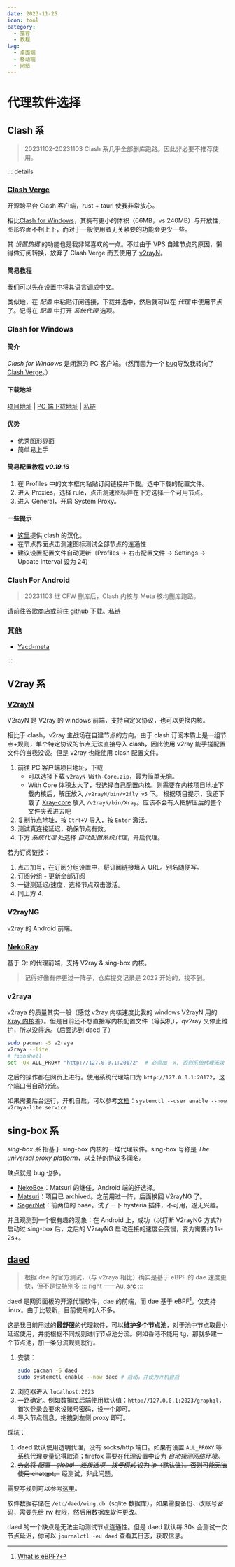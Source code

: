 ```yaml
---
date: 2023-11-25
icon: tool
category:
  - 推荐
  - 教程
tag:
  - 桌面端
  - 移动端
  - 网络
---
```


# 代理软件选择

## Clash 系

> 20231102-20231103 Clash 系几乎全部删库跑路。因此非必要不推荐使用。

::: details

### [Clash Verge](https://github.com/zzzgydi/clash-verge)

开源跨平台 Clash 客户端，rust + tauri 使我非常放心。

相比[Clash for Windows](#clash-for-windows)，其拥有更小的体积（66MB，vs 240MB）与开放性，图形界面不相上下，而<span class="heimu" title="你知道的太多了">对于一般使用者无关紧要的</span>功能会更少一些。

其 _设置热键_ 的功能也是我非常喜欢的一点。不过由于 VPS 自建节点的原因，懒得做订阅转换，放弃了 Clash Verge 而去使用了 [v2rayN](#v2ray)。

#### 简易教程

我们可以先在设置中将其语言调成中文。

类似地，在 _配置_ 中粘贴订阅链接，下载并选中，然后就可以在 _代理_ 中使用节点了。记得在 _配置_ 中打开 _系统代理_ 选项。

### Clash for Windows

#### 简介

_Clash for Windows_ 是闭源的 PC 客户端。（然而因为一个 [bug](https://github.com/Fndroid/clash_for_windows_pkg/issues/1105)导致我转向了 [Clash Verge](#clash-verge)。）

#### 下载地址

[项目地址](https://github.com/Fndroid/clash_for_windows_pkg) | [PC 端下载地址](https://github.com/Fndroid/clash_for_windows_pkg/releases) | [私链](https://wwp.lanzout.com/ixncj0a1k28h)

#### 优势

- 优秀图形界面
- 简单易上手

#### 简易配置教程 _v0.19.16_

1. 在 Profiles 中的文本框内粘贴订阅链接并下载。选中下载的配置文件。
2. 进入 Proxies，选择 rule，点击测速图标并在下方选择一个可用节点。
3. 进入 General，开启 System Proxy。

#### 一些提示

- [这里](https://github.com/BoyceLig/Clash_Chinese_Patch)提供 clash 的汉化。
- 在节点界面点击测速图标测试全部节点的连通性
- 建议设置配置文件自动更新（Profiles -> 右击配置文件 -> Settings -> Update Interval 设为 24）

### Clash For Android

> 20231103 继 CFW 删库后，Clash 内核与 Meta 核均删库跑路。

请前往谷歌商店或[前往 github 下载](https://github.com/Kr328/ClashForAndroid/releases)。[私链](https://wwp.lanzout.com/iL6sD03mi0gf)

### 其他

- [Yacd-meta](https://github.com/MetaCubeX/Yacd-meta)

:::

## V2ray 系

### [V2rayN](https://github.com/2dust/v2rayN)

V2rayN 是 V2ray 的 windows 前端，支持自定义协议，也可以更换内核。

相比于 clash，v2ray 主战场在自建节点的方向。由于 clash 订阅本质上是一组节点+规则，单个特定协议的节点无法直接导入 clash，因此使用 v2ray <span class="heimu" title="你知道的太多了">能手搓配置文件的当我没说</span>。但是 v2ray 也能使用 clash 配置文件。

1. 前往 PC 客户端项目地址，下载
   - 可以选择下载 `v2rayN-With-Core.zip`，最为简单无脑。
   - With Core 体积太大了，我选择自己配置内核。则需要在内核项目地址下载内核后，解压放入 `/v2rayN/bin/v2fly_v5` 下。
     根据项目提示，我还下载了 [Xray-core](https://github.com/XTLS/Xray-core) 放入 `/v2rayN/bin/Xray`。<span class="heimu" title="你知道的太多了">应该不会有人把解压后的整个文件夹丢进去吧</span>
2. 复制节点地址，按 `Ctrl+V` 导入，按 `Enter` 激活。
3. 测试真连接延迟，确保节点有效。
4. 下方 _系统代理_ 处选择 _自动配置系统代理_，开启代理。

若为订阅链接：

1. 点击加号，在订阅分组设置中，将订阅链接填入 URL。别名随便写。
2. 订阅分组 - 更新全部订阅
3. 一键测延迟/速度，选择节点双击激活。
4. 同上方 4.

### V2rayNG

v2ray 的 Android 前端。

### [NekoRay](https://github.com/MatsuriDayo/nekoray)

基于 Qt 的代理前端，支持 V2ray & sing-box 内核。

> 记得好像有停更过一阵子，仓库提交记录是 2022 开始的，找不到。

### v2raya

v2raya 的质量其实一般（感觉 v2ray 内核速度比我的 windows V2rayN 用的 [Xray 内核](https://xtls.github.io/)差）。但是目前还不想直接写内核配置文件（等契机），qv2ray 又停止维护，所以没得选。（后面逃到 daed 了）

```sh
sudo pacman -S v2raya
v2raya --lite
# fishshell
set -Ux ALL_PROXY "http://127.0.0.1:20172"  # 必须加 -x, 否则系统代理无效
```

之后的操作都在网页上进行。使用系统代理端口为 `http://127.0.0.1:20172`，这个端口带自动分流。

如果需要后台运行，开机自启，可以参考[文档](https://v2raya.org/docs/advanced-application/noroot/)：`systemctl --user enable --now v2raya-lite.service`

## sing-box 系

_sing-box 系_ 指基于 sing-box 内核的一堆代理软件。sing-box 号称是 _The universal proxy platform_，以支持的协议多闻名。

缺点就是 bug 也多。

- [NekoBox](https://github.com/MatsuriDayo/NekoBoxForAndroid)：Matsuri 的继任，Android 端的好选择。
- [Matsuri](https://github.com/MatsuriDayo/Matsuri)：项目已 archived。之前用过一阵，后面换回 V2rayNG 了。
- [SagerNet](https://github.com/SagerNet)：前两位的 base。试了一下 hysteria 插件，不可用，遂无兴趣。

并且观测到一个很有趣的现象：在 Android 上，成功（以打断 V2rayNG 方式?）启动过 sing-box 后，之后的 V2rayNG 启动连接的速度会变慢，变为需要约 1s-2s+。

## [daed](https://github.com/daeuniverse/daed)

> 根据 dae 的官方测试，（与 v2raya 相比）确实是基于 eBPF 的 dae 速度更快，但不是快特别多
> ::: right
> ——Au, [src](https://t.me/archlinuxcn_group/2912643)
> :::

daed 是网页面板的开源代理软件，dae 的前端，而 dae 基于 eBPF[^1]，仅支持 linux。由于比较新，目前使用的人不多。

[^1]: [What is eBPF?](https://ebpf.io/what-is-ebpf/)

这是我目前用过的**最舒服**的代理软件，可以**维护多个节点池**，对于池中节点取最小延迟使用，并能根据不同规则进行节点池分流。例如香港不能用 tg，那就多建一个节点池，加一条分流规则就行。

1. 安装：
   ```sh
   sudo pacman -S daed
   sudo systemctl enable --now daed # 启动，并设为开机自启
   ```
2. 浏览器进入 `localhost:2023`
3. 一路确定。例如数据库后端使用默认值：`http://127.0.0.1:2023/graphql`，首次登录会要求设账号密码，设一个即可。
4. 导入节点信息，拖拽到左侧 proxy 即可。

踩坑：

1. daed 默认使用透明代理，没有 socks/http 端口。如果有设置 `ALL_PROXY` 等系统代理变量记得取消；firefox 需要在代理设置中设为 _自动探测网络环境_。
2. ~~务必将 _配置 - global - 连接选项 - 拨号模式_ 设为 _ip_（默认值）。否则可能无法使用 chatgpt。~~ 经测试，非此问题。

需要写规则可以参考[这里](https://github.com/daeuniverse/dae/discussions/245#discussioncomment-6575522)。

软件数据存储在 `/etc/daed/wing.db`（sqlite 数据库），如果需要备份、改账号密码，需要先给 rw 权限，然后用数据库软件更改。

daed 的一个缺点是无法主动测试节点连通性。但是 daed 默认每 30s 会测试一次节点延迟，你可以 `journalctl -eu daed` 查看其日志，获取信息。
